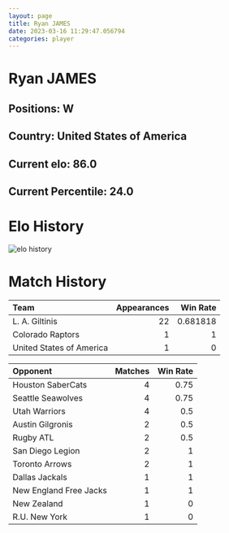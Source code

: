 ```yaml
---  
layout: page  
title: Ryan JAMES  
date: 2023-03-16 11:29:47.056794  
categories: player  
---
```

# Ryan JAMES

## Positions: W

## Country: United States of America

## Current elo: 86.0

## Current Percentile: 24.0

# Elo History


![elo history](history_RyanJAMES.png)
# Match History


| Team                     |   Appearances |   Win Rate |
|:-------------------------|--------------:|-----------:|
| L. A. Giltinis           |            22 |   0.681818 |
| Colorado Raptors         |             1 |   1        |
| United States of America |             1 |   0        |

| Opponent               |   Matches |   Win Rate |
|:-----------------------|----------:|-----------:|
| Houston SaberCats      |         4 |       0.75 |
| Seattle Seawolves      |         4 |       0.75 |
| Utah Warriors          |         4 |       0.5  |
| Austin Gilgronis       |         2 |       0.5  |
| Rugby ATL              |         2 |       0.5  |
| San Diego Legion       |         2 |       1    |
| Toronto Arrows         |         2 |       1    |
| Dallas Jackals         |         1 |       1    |
| New England Free Jacks |         1 |       1    |
| New Zealand            |         1 |       0    |
| R.U. New York          |         1 |       0    |